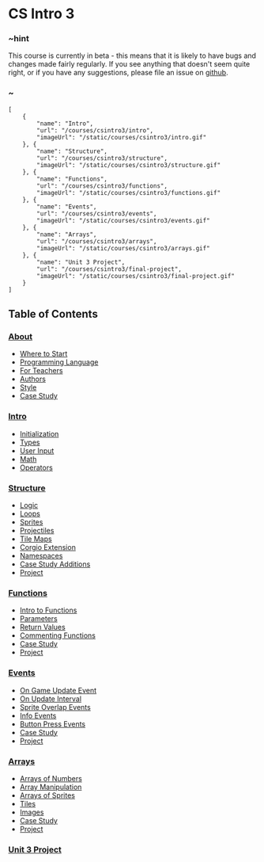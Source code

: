 # CS Intro 3

### ~hint

This course is currently in beta - this means that it is likely to have bugs and changes made fairly regularly. If you see anything that doesn't seem quite right, or if you have any suggestions, please file an issue on [github](https://github.com/microsoft/pxt-arcade).

### ~

```codecard
[
    {
        "name": "Intro",
        "url": "/courses/csintro3/intro",
        "imageUrl": "/static/courses/csintro3/intro.gif"
    }, {
        "name": "Structure",
        "url": "/courses/csintro3/structure",
        "imageUrl": "/static/courses/csintro3/structure.gif"
    }, {
        "name": "Functions",
        "url": "/courses/csintro3/functions",
        "imageUrl": "/static/courses/csintro3/functions.gif"
    }, {
        "name": "Events",
        "url": "/courses/csintro3/events",
        "imageUrl": "/static/courses/csintro3/events.gif"
    }, {
        "name": "Arrays",
        "url": "/courses/csintro3/arrays",
        "imageUrl": "/static/courses/csintro3/arrays.gif"
    }, {
        "name": "Unit 3 Project",
        "url": "/courses/csintro3/final-project",
        "imageUrl": "/static/courses/csintro3/final-project.gif"
    }
]
```

## Table of Contents

### [About](/courses/csintro3/about)

* [Where to Start](/courses/csintro3/about/start)
* [Programming Language](/courses/csintro3/about/script)
* [For Teachers](/courses/csintro3/about/teachers)
* [Authors](/courses/csintro3/about/authors)
* [Style](/courses/csintro3/about/style)
* [Case Study](/courses/csintro3/about/case-study)

### [Intro](/courses/csintro3/intro)

* [Initialization](/courses/csintro3/intro/initialization)
* [Types](/courses/csintro3/intro/types)
* [User Input](/courses/csintro3/intro/user-input)
* [Math](/courses/csintro3/intro/math)
* [Operators](/courses/csintro3/intro/operators)

### [Structure](/courses/csintro3/orientation)

* [Logic](/courses/csintro3/structure/logic)
* [Loops](/courses/csintro3/structure/loops)
* [Sprites](/courses/csintro3/structure/sprites)
* [Projectiles](/courses/csintro3/structure/projectiles)
* [Tile Maps](/courses/csintro3/structure/tilemaps)
* [Corgio Extension](/courses/csintro3/structure/extensions)
* [Namespaces](/courses/csintro3/structure/namespaces)
* [Case Study Additions](/courses/csintro3/structure/additions)
* [Project](/courses/csintro3/structure/project)

### [Functions](/courses/csintro3/functions)

* [Intro to Functions](/courses/csintro3/functions/intro)
* [Parameters](/courses/csintro3/functions/parameters)
* [Return Values](/courses/csintro3/functions/returns)
* [Commenting Functions](/courses/csintro3/functions/comments)
* [Case Study](/courses/csintro3/functions/case-study)
* [Project](/courses/csintro3/functions/project)

### [Events](/courses/csintro3/events)

* [On Game Update Event](/courses/csintro3/events/intro)
* [On Update Interval](/courses/csintro3/events/update)
* [Sprite Overlap Events](/courses/csintro3/events/overlap)
* [Info Events](/courses/csintro3/events/info)
* [Button Press Events](/courses/csintro3/events/buttons)
* [Case Study](/courses/csintro3/events/case-study)
* [Project](/courses/csintro3/events/project)

### [Arrays](/courses/csintro3/arrays)

* [Arrays of Numbers](/courses/csintro3/arrays/numbers)
* [Array Manipulation](/courses/csintro3/arrays/strings)
* [Arrays of Sprites](/courses/csintro3/arrays/sprites)
* [Tiles](/courses/csintro3/arrays/tiles)
* [Images](/courses/csintro3/arrays/images)
* [Case Study](/courses/csintro3/arrays/case-study)
* [Project](/courses/csintro3/arrays/project)

### [Unit 3 Project](/courses/csintro3/final-project)